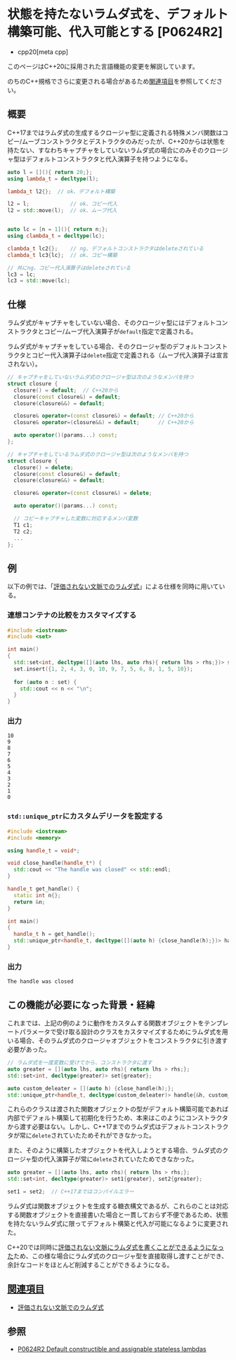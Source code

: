# 状態を持たないラムダ式を、デフォルト構築可能、代入可能とする [P0624R2]
* cpp20[meta cpp]

<!-- start lang caution -->

このページはC++20に採用された言語機能の変更を解説しています。

のちのC++規格でさらに変更される場合があるため[関連項目](#relative-page)を参照してください。

<!-- last lang caution -->

## 概要

C++17まではラムダ式の生成するクロージャ型に定義される特殊メンバ関数はコピー/ムーブコンストラクタとデストラクタのみだったが、C++20からは状態を持たない、すなわちキャプチャをしていないラムダ式の場合にのみそのクロージャ型はデフォルトコンストラクタと代入演算子を持つようになる。

```cpp
auto l = [](){ return 20;};
using lambda_t = decltype(l);

lambda_t l2{};  // ok、デフォルト構築

l2 = l;             // ok、コピー代入
l2 = std::move(l);  // ok、ムーブ代入


auto lc = [n = 1](){ return n;};
using clambda_t = decltype(lc);

clambda_t lc2{};    // ng、デフォルトコンストラクタはdeleteされている
clambda_t lc3{lc};  // ok、コピー構築

// 共にng、コピー代入演算子はdeleteされている
lc3 = lc;
lc3 = std::move(lc);
```

## 仕様

ラムダ式がキャプチャをしていない場合、そのクロージャ型にはデフォルトコンストラクタとコピー/ムーブ代入演算子が`default`指定で定義される。

ラムダ式がキャプチャをしている場合、そのクロージャ型のデフォルトコンストラクタとコピー代入演算子は`delete`指定で定義される（ムーブ代入演算子は宣言されない）。

```cpp
// キャプチャをしていないラムダ式のクロージャ型は次のようなメンバを持つ
struct closure {
  closure() = default;  // C++20から
  closure(const closure&) = default;
  closure(closure&&) = default;

  closure& operator=(const closure&) = default; // C++20から
  closure& operator=(closure&&) = default;      // C++20から

  auto operator()(params...) const;
};

// キャプチャをしているラムダ式のクロージャ型は次のようなメンバを持つ
struct closure {
  closure() = delete;
  closure(const closure&) = default;
  closure(closure&&) = default;

  closure& operator=(const closure&) = delete;

  auto operator()(params...) const;

  // コピーキャプチャした変数に対応するメンバ変数
  T1 c1;
  T2 c2;
  ...
};
```

## 例

以下の例では、「[評価されない文脈でのラムダ式](./wording_for_lambdas_in_unevaluated_contexts.md)」による仕様を同時に用いている。

### 連想コンテナの比較をカスタマイズする

```cpp example
#include <iostream>
#include <set>

int main()
{
  std::set<int, decltype([](auto lhs, auto rhs){ return lhs > rhs;})> set{};
  set.insert({1, 2, 4, 3, 0, 10, 9, 7, 5, 6, 8, 1, 5, 10});
  
  for (auto n : set) {
    std::cout << n << "\n";
  }
}
```

### 出力
```
10
9
8
7
6
5
4
3
2
1
0
```

### `std::unique_ptr`にカスタムデリータを設定する

```cpp example
#include <iostream>
#include <memory>

using handle_t = void*;

void close_handle(handle_t*) {
  std::cout << "The handle was closed" << std::endl;
}

handle_t get_handle() {
  static int n{};
  return &n;
}

int main()
{
  handle_t h = get_handle();
  std::unique_ptr<handle_t, decltype([](auto h) {close_handle(h);})> handle{&h};
}
```

### 出力
```
The handle was closed
```

## この機能が必要になった背景・経緯

これまでは、上記の例のように動作をカスタムする関数オブジェクトをテンプレートパラメータで受け取る設計のクラスをカスタマイズするためにラムダ式を用いる場合、そのラムダ式のクロージャオブジェクトをコンストラクタに引き渡す必要があった。

```cpp
// ラムダ式を一度変数に受けてから、コンストラクタに渡す
auto greater = [](auto lhs, auto rhs){ return lhs > rhs;};
std::set<int, decltype(greater)> set{greater};

auto custom_deleater = [](auto h) {close_handle(h);};
std::unique_ptr<handle_t, decltype(custom_deleater)> handle{&h, custom_deleater};
```

これらのクラスは渡された関数オブジェクトの型がデフォルト構築可能であれば内部でデフォルト構築して初期化を行うため、本来はこのようにコンストラクタから渡す必要はない。しかし、C++17までのラムダ式はデフォルトコンストラクタが常に`delete`されていたためそれができなかった。

また、そのように構築したオブジェクトを代入しようとする場合、ラムダ式のクロージャ型の代入演算子が常に`delete`されていたためできなかった。

```cpp
auto greater = [](auto lhs, auto rhs){ return lhs > rhs;};
std::set<int, decltype(greater)> set1{greater}, set2{greater};

set1 = set2;  // C++17まではコンパイルエラー
```

ラムダ式は関数オブジェクトを生成する糖衣構文であるが、これらのことは対応する関数オブジェクトを直接書いた場合と一貫しておらず不便であるため、状態を持たないラムダ式に限ってデフォルト構築と代入が可能になるように変更された。

C++20では同時に[評価されない文脈にラムダ式を書くことができるようになった](./wording_for_lambdas_in_unevaluated_contexts.md)ため、この様な場合にラムダ式のクロージャ型を直接取得し渡すことができ、余計なコードをほとんど削減することができるようになる。

## <a id="relative-page" href="#relative-page">関連項目</a>
- [評価されない文脈でのラムダ式](./wording_for_lambdas_in_unevaluated_contexts.md)

## 参照
- [P0624R2 Default constructible and assignable stateless lambdas](http://www.open-std.org/jtc1/sc22/wg21/docs/papers/2017/p0624r2.pdf)